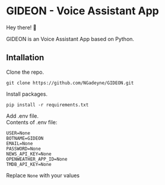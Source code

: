 <h1>GIDEON - Voice Assistant App</h1>

Hey there! 👋 

GIDEON is an Voice Assistant App based on Python.

<h2>Intallation</h2>

Clone the repo.
```
git clone https://github.com/NGadeyne/GIDEON.git
```

Install packages.
```
pip install -r requirements.txt
```

Add .env file.
</br>Contents of .env file:

```
USER=None
BOTNAME=GIDEON
EMAIL=None
PASSWORD=None
NEWS_API_KEY=None
OPENWEATHER_APP_ID=None
TMDB_API_KEY=None
```

Replace `None` with your values
